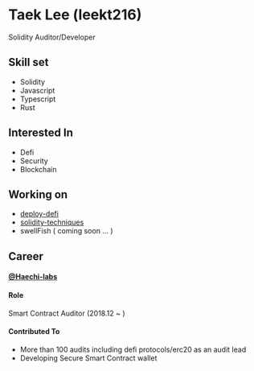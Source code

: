 # Taek Lee (leekt216)

Solidity Auditor/Developer

## Skill set

- Solidity
- Javascript
- Typescript
- Rust

## Interested In

- Defi
- Security
- Blockchain

## Working on 

- [deploy-defi](https://github.com/leekt216/deploy-defi)
- [solidity-techniques](https://github.com/leekt216/solidity-techniques)
- swellFish ( coming soon ... )

## Career

#### [@Haechi-labs](https://github.com/haechi-labs)

#### Role

Smart Contract Auditor (2018.12 ~ )

#### Contributed To

- More than 100 audits including defi protocols/erc20 as an audit lead
- Developing Secure Smart Contract wallet
